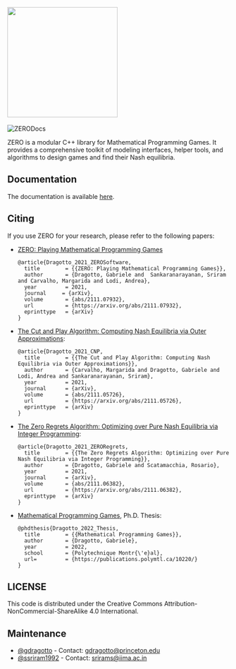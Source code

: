 <img src="https://github.com/ds4dm/ZERO/raw/master/docs/support_files/zero.png" width="250"></br><br>
![ZERODocs](https://github.com/ds4dm/ZERO/workflows/ZERODocs/badge.svg)

ZERO is a modular C++ library for Mathematical Programming Games. It provides a comprehensive toolkit of modeling interfaces, helper tools, and algorithms to design games and find their Nash equilibria.

## Documentation
The documentation is available [here](https://ds4dm.github.io/ZERO/).


## Citing

If you use ZERO for your research, please refer to the following papers:

* [ZERO: Playing Mathematical Programming Games](https://arxiv.org/abs/2111.07932)

  ```
  @article{Dragotto_2021_ZEROSoftware,
    title        = {{ZERO: Playing Mathematical Programming Games}},
    author       = {Dragotto, Gabriele and  Sankaranarayanan, Sriram and Carvalho, Margarida and Lodi, Andrea},
    year         = 2021,
    journal     = {arXiv},
    volume       = {abs/2111.07932},
    url          = {https://arxiv.org/abs/2111.07932},
    eprinttype   = {arXiv}
  }

  ```
* [The Cut and Play Algorithm: Computing Nash Equilibria via Outer Approximations](https://arxiv.org/abs/2111.05726):

  ```
  @article{Dragotto_2021_CNP,
    title        = {{The Cut and Play Algorithm: Computing Nash Equilibria via Outer Approximations}},
    author       = {Carvalho, Margarida and Dragotto, Gabriele and Lodi, Andrea and Sankaranarayanan, Sriram},
    year         = 2021,
    journal      = {arXiv},
    volume       = {abs/2111.05726},
    url          = {https://arxiv.org/abs/2111.05726},
    eprinttype   = {arXiv}
  }
  ```
* [The Zero Regrets Algorithm: Optimizing over Pure Nash Equilibria via Integer Programming](https://arxiv.org/abs/2111.06382):

  ```
  @article{Dragotto_2021_ZERORegrets,
    title        = {{The Zero Regrets Algorithm: Optimizing over Pure Nash Equilibria via Integer Programming}},
    author       = {Dragotto, Gabriele and Scatamacchia, Rosario},
    year         = 2021,
    journal      = {arXiv},
    volume       = {abs/2111.06382},
    url          = {https://arxiv.org/abs/2111.06382},
    eprinttype   = {arXiv}
  }
  ```
* [Mathematical Programming Games](https://publications.polymtl.ca/10220/), Ph.D. Thesis:

  ```
  @phdthesis{Dragotto_2022_Thesis,
    title        = {{Mathematical Programming Games}},
    author       = {Dragotto, Gabriele},
    year         = 2022,
    school       = {Polytechnique Montr{\'e}al},
    url=         = {https://publications.polymtl.ca/10220/}
  }
  ```


## LICENSE
This code is distributed under the Creative Commons Attribution-NonCommercial-ShareAlike 4.0 International.

## Maintenance
- [@gdragotto](https://github.com/gdragotto) - Contact: [gdragotto@princeton.edu](mailto:gdragotto@princeton.edu)
- [@ssriram1992](https://github.com/ssriram1992/) - Contact: [srirams@iima.ac.in](mailto:srirams@iima.ac.in)

